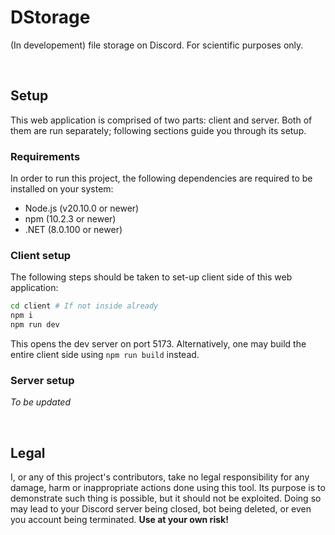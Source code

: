 # DStorage
(In developement) file storage on Discord. For scientific purposes only.

<br>

## Setup

This web application is comprised of two parts: client and server. Both of them are run separately; following sections guide you through its setup.

### Requirements

In order to run this project, the following dependencies are required to be installed on your system:
- Node.js (v20.10.0 or newer)
- npm (10.2.3 or newer)
- .NET (8.0.100 or newer)

### Client setup

The following steps should be taken to set-up client side of this web application:

```bash
cd client # If not inside already
npm i
npm run dev 
```

This opens the dev server on port 5173. Alternatively, one may build the entire client side using `npm run build` instead.

### Server setup

*To be updated*

<br>

## Legal

I, or any of this project's contributors, take no legal responsibility for any damage, harm or inappropriate actions done using this tool. Its purpose is to demonstrate such thing is possible, but it should not be exploited. Doing so may lead to your Discord server being closed, bot being deleted, or even you account being terminated. **Use at your own risk!**  